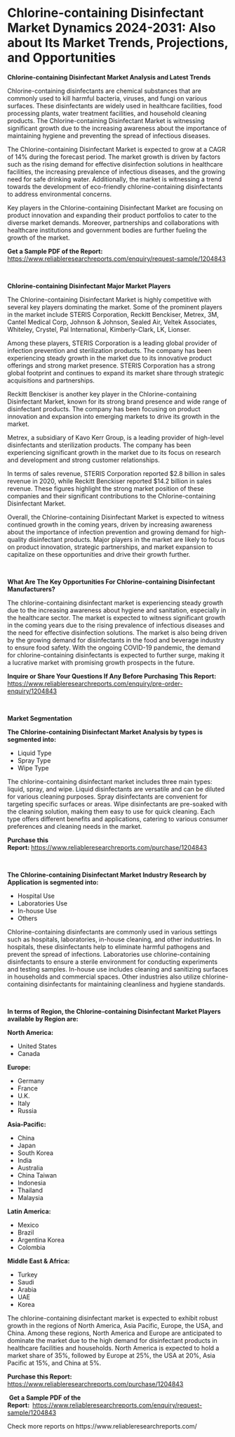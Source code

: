 <p><h1>Chlorine-containing Disinfectant Market Dynamics 2024-2031: Also about Its Market Trends, Projections, and Opportunities</h1></p><p><strong>Chlorine-containing Disinfectant Market Analysis and Latest Trends</strong></p>
<p><p>Chlorine-containing disinfectants are chemical substances that are commonly used to kill harmful bacteria, viruses, and fungi on various surfaces. These disinfectants are widely used in healthcare facilities, food processing plants, water treatment facilities, and household cleaning products. The Chlorine-containing Disinfectant Market is witnessing significant growth due to the increasing awareness about the importance of maintaining hygiene and preventing the spread of infectious diseases.</p><p>The Chlorine-containing Disinfectant Market is expected to grow at a CAGR of 14% during the forecast period. The market growth is driven by factors such as the rising demand for effective disinfection solutions in healthcare facilities, the increasing prevalence of infectious diseases, and the growing need for safe drinking water. Additionally, the market is witnessing a trend towards the development of eco-friendly chlorine-containing disinfectants to address environmental concerns.</p><p>Key players in the Chlorine-containing Disinfectant Market are focusing on product innovation and expanding their product portfolios to cater to the diverse market demands. Moreover, partnerships and collaborations with healthcare institutions and government bodies are further fueling the growth of the market.</p></p>
<p><strong>Get a Sample PDF of the Report:&nbsp;</strong> <a href="https://www.reliableresearchreports.com/enquiry/request-sample/1204843">https://www.reliableresearchreports.com/enquiry/request-sample/1204843</a></p>
<p>&nbsp;</p>
<p><strong>Chlorine-containing Disinfectant Major Market Players</strong></p>
<p><p>The Chlorine-containing Disinfectant Market is highly competitive with several key players dominating the market. Some of the prominent players in the market include STERIS Corporation, Reckitt Benckiser, Metrex, 3M, Cantel Medical Corp, Johnson & Johnson, Sealed Air, Veltek Associates, Whiteley, Crystel, Pal International, Kimberly-Clark, LK, Lionser.</p><p>Among these players, STERIS Corporation is a leading global provider of infection prevention and sterilization products. The company has been experiencing steady growth in the market due to its innovative product offerings and strong market presence. STERIS Corporation has a strong global footprint and continues to expand its market share through strategic acquisitions and partnerships.</p><p>Reckitt Benckiser is another key player in the Chlorine-containing Disinfectant Market, known for its strong brand presence and wide range of disinfectant products. The company has been focusing on product innovation and expansion into emerging markets to drive its growth in the market.</p><p>Metrex, a subsidiary of Kavo Kerr Group, is a leading provider of high-level disinfectants and sterilization products. The company has been experiencing significant growth in the market due to its focus on research and development and strong customer relationships.</p><p>In terms of sales revenue, STERIS Corporation reported $2.8 billion in sales revenue in 2020, while Reckitt Benckiser reported $14.2 billion in sales revenue. These figures highlight the strong market position of these companies and their significant contributions to the Chlorine-containing Disinfectant Market.</p><p>Overall, the Chlorine-containing Disinfectant Market is expected to witness continued growth in the coming years, driven by increasing awareness about the importance of infection prevention and growing demand for high-quality disinfectant products. Major players in the market are likely to focus on product innovation, strategic partnerships, and market expansion to capitalize on these opportunities and drive their growth further.</p></p>
<p>&nbsp;</p>
<p><strong>What Are The Key Opportunities For Chlorine-containing Disinfectant Manufacturers?</strong></p>
<p><p>The chlorine-containing disinfectant market is experiencing steady growth due to the increasing awareness about hygiene and sanitation, especially in the healthcare sector. The market is expected to witness significant growth in the coming years due to the rising prevalence of infectious diseases and the need for effective disinfection solutions. The market is also being driven by the growing demand for disinfectants in the food and beverage industry to ensure food safety. With the ongoing COVID-19 pandemic, the demand for chlorine-containing disinfectants is expected to further surge, making it a lucrative market with promising growth prospects in the future.</p></p>
<p><strong>Inquire or Share Your Questions If Any Before Purchasing This Report:</strong> <a href="https://www.reliableresearchreports.com/enquiry/pre-order-enquiry/1204843">https://www.reliableresearchreports.com/enquiry/pre-order-enquiry/1204843</a></p>
<p>&nbsp;</p>
<p><strong>Market Segmentation</strong></p>
<p><strong>The Chlorine-containing Disinfectant Market Analysis by types is segmented into:</strong></p>
<p><ul><li>Liquid Type</li><li>Spray Type</li><li>Wipe Type</li></ul></p>
<p><p>The chlorine-containing disinfectant market includes three main types: liquid, spray, and wipe. Liquid disinfectants are versatile and can be diluted for various cleaning purposes. Spray disinfectants are convenient for targeting specific surfaces or areas. Wipe disinfectants are pre-soaked with the cleaning solution, making them easy to use for quick cleaning. Each type offers different benefits and applications, catering to various consumer preferences and cleaning needs in the market.</p></p>
<p><strong>Purchase this Report:&nbsp;</strong><a href="https://www.reliableresearchreports.com/purchase/1204843">https://www.reliableresearchreports.com/purchase/1204843</a></p>
<p>&nbsp;</p>
<p><strong>The Chlorine-containing Disinfectant Market Industry Research by Application is segmented into:</strong></p>
<p><ul><li>Hospital Use</li><li>Laboratories Use</li><li>In-house Use</li><li>Others</li></ul></p>
<p><p>Chlorine-containing disinfectants are commonly used in various settings such as hospitals, laboratories, in-house cleaning, and other industries. In hospitals, these disinfectants help to eliminate harmful pathogens and prevent the spread of infections. Laboratories use chlorine-containing disinfectants to ensure a sterile environment for conducting experiments and testing samples. In-house use includes cleaning and sanitizing surfaces in households and commercial spaces. Other industries also utilize chlorine-containing disinfectants for maintaining cleanliness and hygiene standards.</p></p>
<p>&nbsp;</p>
<p><strong>In terms of Region, the Chlorine-containing Disinfectant Market Players available by Region are:</strong></p>
<p>
    <p> <strong> North America: </strong>
        <ul>
            <li>United States</li>
            <li>Canada</li>
        </ul>
        </p> 
    <p> <strong> Europe: </strong>
        <ul>
            <li>Germany</li>
            <li>France</li>
            <li>U.K.</li>
            <li>Italy</li>
            <li>Russia</li>
        </ul>
        </p> 
    <p> <strong> Asia-Pacific: </strong>
        <ul>
            <li>China</li>
            <li>Japan</li>
            <li>South Korea</li>
            <li>India</li>
            <li>Australia</li>
            <li>China Taiwan</li>
            <li>Indonesia</li>
            <li>Thailand</li>
            <li>Malaysia</li>
        </ul>
        </p> 
    <p> <strong> Latin America: </strong>
        <ul>
            <li>Mexico</li>
            <li>Brazil</li>
            <li>Argentina Korea</li>
            <li>Colombia</li>
        </ul>
        </p> 
    <p> <strong> Middle East & Africa: </strong>
        <ul>
            <li>Turkey</li>
            <li>Saudi</li>
            <li>Arabia</li>
            <li>UAE</li>
            <li>Korea</li>
        </ul>
    </p>
    </p>
<p><p>The chlorine-containing disinfectant market is expected to exhibit robust growth in the regions of North America, Asia Pacific, Europe, the USA, and China. Among these regions, North America and Europe are anticipated to dominate the market due to the high demand for disinfectant products in healthcare facilities and households. North America is expected to hold a market share of 35%, followed by Europe at 25%, the USA at 20%, Asia Pacific at 15%, and China at 5%.</p></p>
<p><strong>Purchase this Report: </strong><a href="https://www.reliableresearchreports.com/purchase/1204843">https://www.reliableresearchreports.com/purchase/1204843</a></p>
<p>&nbsp;<strong>Get a Sample PDF of the Report:&nbsp;&nbsp;</strong><a href="https://www.reliableresearchreports.com/enquiry/request-sample/1204843">https://www.reliableresearchreports.com/enquiry/request-sample/1204843</a></p>
<p><strong></strong></p>
<p>Check more reports on https://www.reliableresearchreports.com/</p>